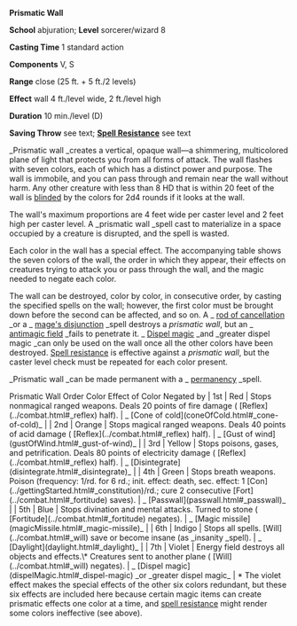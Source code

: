  **Prismatic Wall**

**School** abjuration; **Level** sorcerer/wizard 8

**Casting Time** 1 standard action

**Components** V, S

**Range** close (25 ft. + 5 ft./2 levels)

**Effect** wall 4 ft./level wide, 2 ft./level high

**Duration** 10 min./level (D)

**Saving Throw** see text; **[Spell Resistance](../glossary.html#_spell-resistance)** see text

_Prismatic wall _creates a vertical, opaque wall—a shimmering, multicolored plane of light that protects you from all forms of attack. The wall flashes with seven colors, each of which has a distinct power and purpose. The wall is immobile, and you can pass through and remain near the wall without harm. Any other creature with less than 8 HD that is within 20 feet of the wall is [blinded](../glossary.html#_blinded) by the colors for 2d4 rounds if it looks at the wall.

The wall's maximum proportions are 4 feet wide per caster level and 2 feet high per caster level. A _prismatic wall _spell cast to materialize in a space occupied by a creature is disrupted, and the spell is wasted.

Each color in the wall has a special effect. The accompanying table shows the seven colors of the wall, the order in which they appear, their effects on creatures trying to attack you or pass through the wall, and the magic needed to negate each color.

The wall can be destroyed, color by color, in consecutive order, by casting the specified spells on the wall; however, the first color must be brought down before the second can be affected, and so on. A _ [rod of cancellation](../magicItems/rods.html#_rod-of-cancellation) _or a _ [mage's disjunction](mageSDisjunction.html#_mage-s-disjunction) _spell destroys a _prismatic wall_, but an _ [antimagic field](antimagicField.html#_antimagic-field) _fails to penetrate it. _ [Dispel magic](dispelMagic.html#_dispel-magic) _and _greater dispel magic _can only be used on the wall once all the other colors have been destroyed. [Spell resistance](../glossary.html#_spell-resistance) is effective against a _prismatic wall_, but the caster level check must be repeated for each color present.

_Prismatic wall _can be made permanent with a _ [permanency](permanency.html#_permanency) _spell.

<caption>Prismatic Wall</caption><thead><tr>
<th>Order</th>
<th>Color</th>
<th>Effect of Color</th>
<th>Negated by</th>
</tr></thead>| 1st | Red | Stops nonmagical ranged weapons.  
 Deals 20 points of fire damage ( [Reflex](../combat.html#_reflex) half). | _ [Cone of cold](coneOfCold.html#_cone-of-cold)_ |
| 2nd | Orange | Stops magical ranged weapons.  
Deals 40 points of acid damage ( [Reflex](../combat.html#_reflex) half). | _ [Gust of wind](gustOfWind.html#_gust-of-wind)_ |
| 3rd | Yellow | Stops poisons, gases, and petrification.  
Deals 80 points of electricity damage ( [Reflex](../combat.html#_reflex) half). | _ [Disintegrate](disintegrate.html#_disintegrate)_ |
| 4th | Green | Stops breath weapons.  
Poison (frequency: 1/rd. for 6 rd.; init. effect: death, sec. effect: 1 [Con](../gettingStarted.html#_constitution)/rd.; cure 2 consecutive [Fort](../combat.html#_fortitude) saves). | _ [Passwall](passwall.html#_passwall)_ |
| 5th | Blue | Stops divination and mental attacks.  
Turned to stone ( [Fortitude](../combat.html#_fortitude) negates). | _ [Magic missile](magicMissile.html#_magic-missile)_ |
| 6th | Indigo | Stops all spells.  
 [Will](../combat.html#_will) save or become insane (as _insanity _spell). | _ [Daylight](daylight.html#_daylight)_ |
| 7th | Violet | Energy field destroys all objects and effects.\*  
Creatures sent to another plane ( [Will](../combat.html#_will) negates). | _ [Dispel magic](dispelMagic.html#_dispel-magic) _or _greater dispel magic_ |
<tfoot><tr><td colspan="4">* The violet effect makes the special effects of the other six colors redundant, but these six effects are included here because certain magic items can create prismatic effects one color at a time, and <a href="../glossary.html#_spell-resistance">spell resistance</a> might render some colors ineffective (see above).</td></tr></tfoot>

